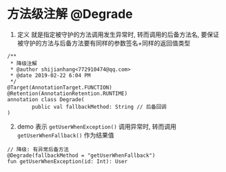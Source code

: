 # 方法级注解 @Degrade
1. 定义
就是指定被守护的方法调用发生异常时, 转而调用的后备方法名, 要保证被守护的方法与后备方法要有同样的参数签名+同样的返回值类型

```
/**
 * 降级注解
 * @author shijianhang<772910474@qq.com>
 * @date 2019-02-22 6:04 PM
 */
@Target(AnnotationTarget.FUNCTION)
@Retention(AnnotationRetention.RUNTIME)
annotation class Degrade(
        public val fallbackMethod: String // 后备回调
)
```

2. demo
表示 `getUserWhenException()` 调用异常时, 转而调用 `getUserWhenFallback()` 作为结果值

```
// 降级: 有异常后备方法
@Degrade(fallbackMethod = "getUserWhenFallback")
fun getUserWhenException(id: Int): User
```